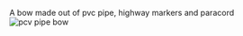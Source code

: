 A bow made out of pvc pipe, highway markers and paracord
![pcv pipe bow](http://survival-mastery.com/wp-content/uploads/2015/08/The-long-pvc-survival-bow.jpg)
